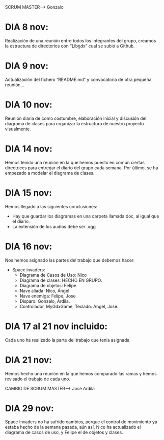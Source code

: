 SCRUM MASTER--> Gonzalo

# DIA 8 nov:
Realización de una reunión entre todos los integrantes del grupo, creamos la estructura de directorios con “Libgdx” cual se subió a Github.

# DIA 9 nov:
Actualización del fichero “README.md” y convocatoria de otra pequeña reunión…

# DIA 10 nov:
Reunión diaria de como costumbre, elaboración inicial y discusión del diagrama de clases para organizar la estructura de nuestro proyecto visualmente.

# DIA 14 nov:
Hemos tenido una reunión en la que hemos puesto en común ciertas directrices para entregar el diario del grupo cada semana. Por último, se ha empezado a modelar el diagrama de clases.

# DIA 15 nov:
Hemos llegado a las siguientes conclusiones:
- Hay que guardar los diagramas en una carpeta llamada doc, al igual que el diario.
- La extensión de los audios debe ser .ogg

# DIA 16 nov:
Nos hemos asignado las partes del trabajo que debemos hacer:
+ Space invaders:
    + Diagrama de Casos de Uso: Nico
    + Diagrama de clases: HECHO EN GRUPO.
    + Diagrama de objetos: Felipe. 
    + Nave aliada: Nico, Ángel
    + Nave enemiga: Felipe, Jose
    + Disparo: Gonzalo, Ardila.
    + Controlador, MyGdxGame, Teclado: Ángel, Jose. 

# DIA 17 al 21 nov incluido:
Cada uno ha realizado la parte del trabajo que tenía asignada.

# DIA 21 nov:
Hemos hecho una reunión en la que hemos comparado las ramas y hemos revisado el trabajo de cada uno.

CAMBIO DE SCRUM MASTER--> José Ardila

# DIA 29 nov:
Space Invaders no ha sufrido cambios, porque el control de movimiento ya estaba hecho de la semana pasada, aún así, Nico ha actualizado el diagrama de casos de uso, y Felipe el de objetos y clases.
